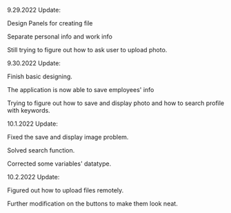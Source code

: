 9.29.2022 Update:

Design Panels for creating file

Separate personal info and work info

Still trying to figure out how to ask user to upload photo.


9.30.2022 Update:

Finish basic designing.

The application is now able to save employees' info

Trying to figure out how to save and display photo and how to search profile with keywords.


10.1.2022 Update:

Fixed the save and display image problem.

Solved search function.

Corrected some variables' datatype.


10.2.2022 Update:

Figured out how to upload files remotely.

Further modification on the buttons to make them look neat.

